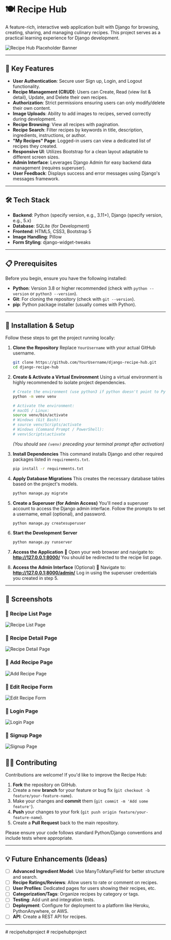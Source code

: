 # 🍽️ Recipe Hub

A feature-rich, interactive web application built with Django for browsing, creating, sharing, and managing culinary recipes. This project serves as a practical learning experience for Django development.

<!-- Add a compelling screenshot of your running application here! -->
<!-- ![Recipe Hub Screenshot](./docs/screenshot.png) -->
![Recipe Hub Placeholder Banner](https://via.placeholder.com/800x300.png?text=Recipe+Hub+-+Add+Screenshot!)

---

## 📌 Key Features

-   **User Authentication**: Secure user Sign up, Login, and Logout functionality.
-   **Recipe Management (CRUD)**: Users can Create, Read (view list & detail), Update, and Delete their own recipes.
-   **Authorization**: Strict permissions ensuring users can only modify/delete their own content.
-   **Image Uploads**: Ability to add images to recipes, served correctly during development.
-   **Recipe Browsing**: View all recipes with pagination.
-   **Recipe Search**: Filter recipes by keywords in title, description, ingredients, instructions, or author.
-   **"My Recipes" Page**: Logged-in users can view a dedicated list of recipes they created.
-   **Responsive UI**: Utilizes Bootstrap for a clean layout adaptable to different screen sizes.
-   **Admin Interface**: Leverages Django Admin for easy backend data management (requires superuser).
-   **User Feedback**: Displays success and error messages using Django's messages framework.

---

## 🛠️ Tech Stack

-   **Backend**: Python (specify version, e.g., 3.11+), Django (specify version, e.g., 5.x)
-   **Database**: SQLite (for Development)
-   **Frontend**: HTML5, CSS3, Bootstrap 5
-   **Image Handling**: Pillow
-   **Form Styling**: django-widget-tweaks

---

## 📋 Prerequisites

Before you begin, ensure you have the following installed:

-   **Python**: Version 3.8 or higher recommended (check with `python --version` or `python3 --version`).
-   **Git**: For cloning the repository (check with `git --version`).
-   **pip**: Python package installer (usually comes with Python).

---

## 🚀 Installation & Setup

Follow these steps to get the project running locally:

1.  **Clone the Repository**
    Replace `YourUsername` with your actual GitHub username.
    ```sh
    git clone https://github.com/YourUsername/django-recipe-hub.git
    cd django-recipe-hub
    ```

2.  **Create & Activate a Virtual Environment**
    Using a virtual environment is highly recommended to isolate project dependencies.
    ```sh
    # Create the environment (use python3 if python doesn't point to Python 3)
    python -m venv venv

    # Activate the environment:
    # macOS / Linux:
    source venv/bin/activate
    # Windows (Git Bash):
    # source venv/Scripts/activate
    # Windows (Command Prompt / PowerShell):
    # venv\Scripts\activate
    ```
    *(You should see `(venv)` preceding your terminal prompt after activation)*

3.  **Install Dependencies**
    This command installs Django and other required packages listed in `requirements.txt`.
    ```sh
    pip install -r requirements.txt
    ```

4.  **Apply Database Migrations**
    This creates the necessary database tables based on the project's models.
    ```sh
    python manage.py migrate
    ```

5.  **Create a Superuser (for Admin Access)**
    You'll need a superuser account to access the Django admin interface. Follow the prompts to set a username, email (optional), and password.
    ```sh
    python manage.py createsuperuser
    ```

6.  **Start the Development Server**
    ```sh
    python manage.py runserver
    ```

7.  **Access the Application**
    🔗 Open your web browser and navigate to: **http://127.0.0.1:8000/**
    You should be redirected to the recipe list page.

8.  **Access the Admin Interface** (Optional)
    🔗 Navigate to: **http://127.0.0.1:8000/admin/**
    Log in using the superuser credentials you created in step 5.

---

## 📸 Screenshots  

### 🔹 **Recipe List Page**  
![Recipe List Page](assets/Recipe_List_Page.png)  

### 🔹 **Recipe Detail Page**  
![Recipe Detail Page](assets/Recipe_Detail_Page.png)  

### 🔹 **Add Recipe Page**  
![Add Recipe Page](assets/Add_Page.png)  

### 🔹 **Edit Recipe Form**  
![Edit Recipe Form](assets/Edit_Form.png)  

### 🔹 **Login Page**  
![Login Page](assets/Login_Page.png)  

### 🔹 **Signup Page**  
![Signup Page](assets/Signup_Page.png)  


## 🧑‍💻 Contributing

Contributions are welcome! If you'd like to improve the Recipe Hub:

1.  **Fork** the repository on GitHub.
2.  Create a new **branch** for your feature or bug fix (`git checkout -b feature/your-feature-name`).
3.  Make your changes and **commit** them (`git commit -m 'Add some feature'`).
4.  **Push** your changes to your fork (`git push origin feature/your-feature-name`).
5.  Create a **Pull Request** back to the main repository.

Please ensure your code follows standard Python/Django conventions and include tests where appropriate.

---

## 💡 Future Enhancements (Ideas)

-   [ ] **Advanced Ingredient Model**: Use ManyToManyField for better structure and search.
-   [ ] **Recipe Ratings/Reviews**: Allow users to rate or comment on recipes.
-   [ ] **User Profiles**: Dedicated pages for users showing their recipes, etc.
-   [ ] **Categorization/Tags**: Organize recipes by category or tags.
-   [ ] **Testing**: Add unit and integration tests.
-   [ ] **Deployment**: Configure for deployment to a platform like Heroku, PythonAnywhere, or AWS.
-   [ ] **API**: Create a REST API for recipes.

---

#   r e c i p e _ h u b _ p r o j e c t  
 #   r e c i p e _ h u b _ p r o j e c t  
 